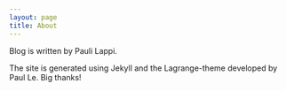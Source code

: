 ```yaml
---
layout: page
title: About
---
```


Blog is written by Pauli Lappi.

The site is generated using Jekyll and the Lagrange-theme developed by Paul Le. Big thanks!



